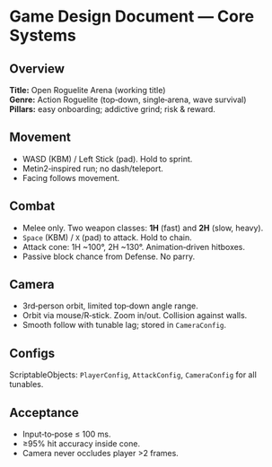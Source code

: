 # Game Design Document — Core Systems

## Overview
**Title:** Open Roguelite Arena (working title)  
**Genre:** Action Roguelite (top‑down, single‑arena, wave survival)  
**Pillars:** easy onboarding; addictive grind; risk & reward.

## Movement
- WASD (KBM) / Left Stick (pad). Hold to sprint.
- Metin2‑inspired run; no dash/teleport.
- Facing follows movement.

## Combat
- Melee only. Two weapon classes: **1H** (fast) and **2H** (slow, heavy).
- `Space` (KBM) / `X` (pad) to attack. Hold to chain.
- Attack cone: 1H ~100°, 2H ~130°. Animation‑driven hitboxes.
- Passive block chance from Defense. No parry.

## Camera
- 3rd‑person orbit, limited top‑down angle range.
- Orbit via mouse/R‑stick. Zoom in/out. Collision against walls.
- Smooth follow with tunable lag; stored in `CameraConfig`.

## Configs
ScriptableObjects: `PlayerConfig`, `AttackConfig`, `CameraConfig` for all tunables.

## Acceptance
- Input‑to‑pose ≤ 100 ms.
- ≥95% hit accuracy inside cone.
- Camera never occludes player >2 frames.
